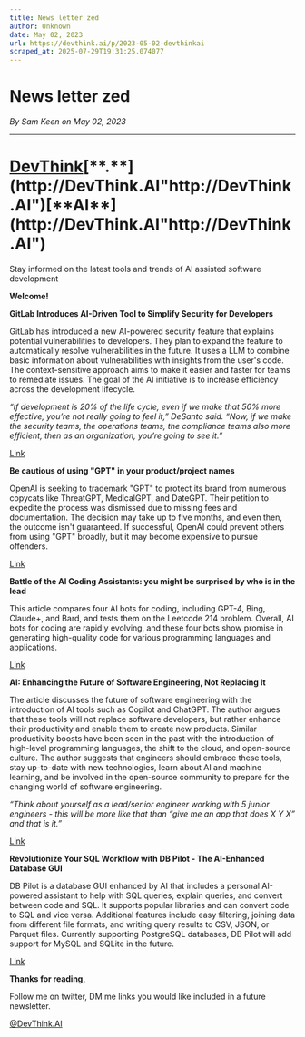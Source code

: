 ```yaml
---
title: News letter zed
author: Unknown
date: May 02, 2023
url: https://devthink.ai/p/2023-05-02-devthinkai
scraped_at: 2025-07-29T19:31:25.074077
---
```


# News letter zed

*By Sam Keen on May 02, 2023*

---

# [**DevThink**]("http://DevThink.AI")[**.**](http://DevThink.AI"http://DevThink.AI")[**AI**](http://DevThink.AI"http://DevThink.AI")

Stay informed on the latest tools and trends of AI assisted software development

**Welcome!**

**GitLab Introduces AI-Driven Tool to Simplify Security for Developers**

GitLab has introduced a new AI-powered security feature that explains potential vulnerabilities to developers. They plan to expand the feature to automatically resolve vulnerabilities in the future. It uses a LLM to combine basic information about vulnerabilities with insights from the user's code. The context-sensitive approach aims to make it easier and faster for teams to remediate issues. The goal of the AI initiative is to increase efficiency across the development lifecycle.

*“If development is 20% of the life cycle, even if we make that 50% more effective, you’re not really going to feel it,” DeSanto said. “Now, if we make the security teams, the operations teams, the compliance teams also more efficient, then as an organization, you’re going to see it.”*

[Link]("https://techcrunch.com/2023/04/24/gitlabs-new-security-feature-uses-ai-to-explain-vulnerabilities-to-developers/")

**Be cautious of using "GPT" in your product/project names**

OpenAI is seeking to trademark "GPT" to protect its brand from numerous copycats like ThreatGPT, MedicalGPT, and DateGPT. Their petition to expedite the process was dismissed due to missing fees and documentation. The decision may take up to five months, and even then, the outcome isn't guaranteed. If successful, OpenAI could prevent others from using "GPT" broadly, but it may become expensive to pursue offenders.

[Link]("https://techcrunch.com/2023/04/24/gpt-may-be-trademarked-soon-if-openai-has-its-way/")

**Battle of the AI Coding Assistants: you might be surprised by who is in the lead**

This article compares four AI bots for coding, including GPT-4, Bing, Claude+, and Bard, and tests them on the Leetcode 214 problem. Overall, AI bots for coding are rapidly evolving, and these four bots show promise in generating high-quality code for various programming languages and applications.

[Link]("https://hackernoon.com/how-ai-bots-code-comparing-bing-claude-co-pilot-gpt-4-and-bard")

**AI: Enhancing the Future of Software Engineering, Not Replacing It**

The article discusses the future of software engineering with the introduction of AI tools such as Copilot and ChatGPT. The author argues that these tools will not replace software developers, but rather enhance their productivity and enable them to create new products. Similar productivity boosts have been seen in the past with the introduction of high-level programming languages, the shift to the cloud, and open-source culture. The author suggests that engineers should embrace these tools, stay up-to-date with new technologies, learn about AI and machine learning, and be involved in the open-source community to prepare for the changing world of software engineering.

*“Think about yourself as a lead/senior engineer working with 5 junior engineers - this will be more like that than “give me an app that does X Y X” and that is it.”*

[Link]("https://adamcohenhillel.substack.com/p/new-layer-of-abstraction-not-the")

**Revolutionize Your SQL Workflow with DB Pilot - The AI-Enhanced Database GUI**

DB Pilot is a database GUI enhanced by AI that includes a personal AI-powered assistant to help with SQL queries, explain queries, and convert between code and SQL. It supports popular libraries and can convert code to SQL and vice versa. Additional features include easy filtering, joining data from different file formats, and writing query results to CSV, JSON, or Parquet files. Currently supporting PostgreSQL databases, DB Pilot will add support for MySQL and SQLite in the future.

[Link]("https://www.dbpilot.io/")

**Thanks for reading,**

Follow me on twitter, DM me links you would like included in a future newsletter.

[@DevThink.AI]("https://twitter.com/devthinkai")
